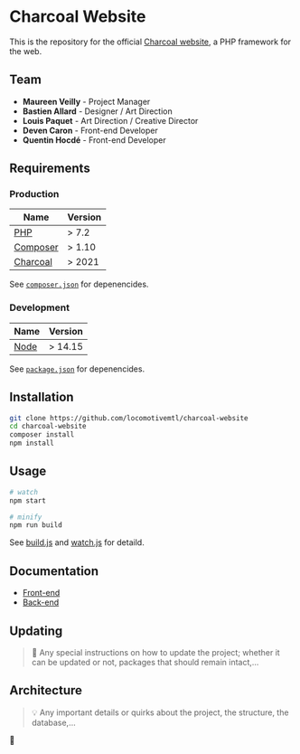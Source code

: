 # Charcoal Website

This is the repository for the official [Charcoal website](https://charcoal.locomotive.ca), a PHP framework for the web.

## Team

- **Maureen Veilly** - Project Manager
- **Bastien Allard** - Designer / Art Direction
- **Louis Paquet** - Art Direction / Creative Director
- **Deven Caron** - Front-end Developer
- **Quentin Hocdé** - Front-end Developer

## Requirements

### Production

| Name        | Version |
| ----------- | ------- |
| [PHP]       | > 7.2   |
| [Composer]  | > 1.10  |
| [Charcoal]  | > 2021  |

See [`composer.json`](blob/master/composer.json) for depenencides.

### Development

| Name       | Version |
| ---------- | ------- |
| [Node]     | > 14.15 |

See [`package.json`](blob/master/package.json) for depenencides.

## Installation

```sh
git clone https://github.com/locomotivemtl/charcoal-website
cd charcoal-website
composer install
npm install
```

## Usage

```sh
# watch
npm start

# minify
npm run build
```

See [build.js](blob/master/build/build.js) and [watch.js](blob/master/build/build.js) for detaild.

## Documentation

- [Front-end](https://github.com/locomotivemtl/locomotive-boilerplate/#readme)
- [Back-end](https://github.com/locomotivemtl/charcoal-project-boilerplate/tree/master#readme)

## Updating

> 🚧 Any special instructions on how to update the project; whether it can be updated or not, packages that should remain intact,…

## Architecture

> 💡 Any important details or quirks about the project, the structure, the database,…

🚂 <!-- v1.4.0 -->

[Node]:      https://nodejs.org/en/
[PHP]:       https://php.net/
[Composer]:  https://getcomposer.org/
[Charcoal]:  https://charcoal.locomotive.ca
